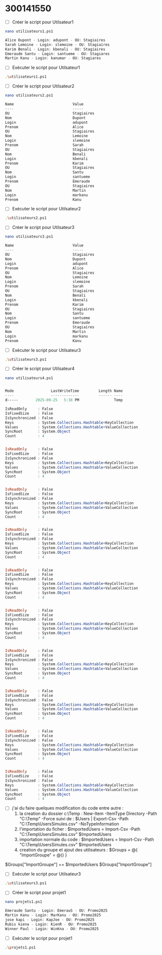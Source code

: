 # 300141550

- [ ] Créer le script pour Utilsateur1

```sh
nano utilisateurs1.ps1
```
>
```powershell
Alice Dupont - Login: adupont - OU: Stagiaires
Sarah Lemoine - Login: slemoine - OU: Stagiaires
Karim Benali - Login: kbenali - OU: Stagiaires
Emeraude Santu - Login: santueme - OU: Stagiares
Martin Kanu - Login: kanumar - OU: Stagiares
```
- [ ] Exécuter le script pour Utilsateur1

```sh
.\utilisateurs1.ps1
```



- [ ] Créer le script pour Utilsateur2

```sh
nano utilisateurs2.ps1
```
>

```powershell
Name                           Value
----                           -----
OU                             Stagiaires
Nom                            Dupont
Login                          adupont
Prenom                         Alice
OU                             Stagiaires
Nom                            Lemoine
Login                          slemoine
Prenom                         Sarah
OU                             Stagiaires
Nom                            Benali
Login                          kbenali
Prenom                         Karim
OU                             Stagiaires
Nom                            Santu
Login                          santueme
Prenom                         Emeraude
OU                             Stagiaires
Nom                            Martin
Login                          markanu
Prenom                         Kanu
```
- [ ] Exécuter le script pour Utilsateur2

```sh
.\utilisateurs2.ps1
```



- [ ] Créer le script pour Utilsateur3

```sh
nano utilisateurs3.ps1
```
>

```powershell
Name                           Value
----                           -----
OU                             Stagiaires
Nom                            Dupont
Login                          adupont
Prenom                         Alice
OU                             Stagiaires
Nom                            Lemoine
Login                          slemoine
Prenom                         Sarah
OU                             Stagiaires
Nom                            Benali
Login                          kbenali
Prenom                         Karim
OU                             Stagiaires
Nom                            Santu
Login                          santueme
Prenom                         Emeraude
OU                             Stagiaires
Nom                            Martin
Login                          markanu
Prenom                         Kanu
```
- [ ] Exécuter le script pour Utilsateur3

```sh
.\utilisateurs3.ps1
```





- [ ] Créer le script pour Utilsateur4 

```sh
nano utilisateurs4.ps1
```
>

```powershell

Mode                 LastWriteTime         Length Name
----                 -------------         ------ ----
d-----        2025-09-25   5:38 PM                Temp

IsReadOnly     : False
IsFixedSize    : False
IsSynchronized : False
Keys           : System.Collections.Hashtable+KeyCollection
Values         : System.Collections.Hashtable+ValueCollection
SyncRoot       : System.Object
Count          : 4


IsReadOnly     : False
IsFixedSize    : False
IsSynchronized : False
Keys           : System.Collections.Hashtable+KeyCollection
Values         : System.Collections.Hashtable+ValueCollection
SyncRoot       : System.Object
Count          : 4


IsReadOnly     : False
IsFixedSize    : False
IsSynchronized : False
Keys           : System.Collections.Hashtable+KeyCollection
Values         : System.Collections.Hashtable+ValueCollection
SyncRoot       : System.Object
Count          : 4


IsReadOnly     : False
IsFixedSize    : False
IsSynchronized : False
Keys           : System.Collections.Hashtable+KeyCollection
Values         : System.Collections.Hashtable+ValueCollection
SyncRoot       : System.Object
Count          : 4


IsReadOnly     : False
IsFixedSize    : False
IsSynchronized : False
Keys           : System.Collections.Hashtable+KeyCollection
Values         : System.Collections.Hashtable+ValueCollection
SyncRoot       : System.Object
Count          : 4


IsReadOnly     : False
IsFixedSize    : False
IsSynchronized : False
Keys           : System.Collections.Hashtable+KeyCollection
Values         : System.Collections.Hashtable+ValueCollection
SyncRoot       : System.Object
Count          : 4


IsReadOnly     : False
IsFixedSize    : False
IsSynchronized : False
Keys           : System.Collections.Hashtable+KeyCollection
Values         : System.Collections.Hashtable+ValueCollection
SyncRoot       : System.Object
Count          : 4


IsReadOnly     : False
IsFixedSize    : False
IsSynchronized : False
Keys           : System.Collections.Hashtable+KeyCollection
Values         : System.Collections.Hashtable+ValueCollection
SyncRoot       : System.Object
Count          : 4


IsReadOnly     : False
IsFixedSize    : False
IsSynchronized : False
Keys           : System.Collections.Hashtable+KeyCollection
Values         : System.Collections.Hashtable+ValueCollection
SyncRoot       : System.Object
Count          : 4


IsReadOnly     : False
IsFixedSize    : False
IsSynchronized : False
Keys           : System.Collections.Hashtable+KeyCollection
Values         : System.Collections.Hashtable+ValueCollection
SyncRoot       : System.Object
Count          : 4

```

- [ ] j'ai du faire quelques modification du code entre autre :
   1. la creation du dossier c:\Temp : New-Item -ItemType Directory -Path "C:\Temp" -Force
      suivi de : $Users | Export-Csv -Path "C:\Temp\UsersSimules.csv" -NoTypeInformation
   2. l'importation du ficher : $ImportedUsers = Import-Csv -Path "C:\Temp\UsersSimules.csv"
$ImportedUsers
   3. importation normale du code : $ImportedUsers = Import-Csv -Path "C:\Temp\UsersSimules.csv"
$ImportedUsers
   4. creation du groupe et ajout des utilisateurs : $Groups = @{
    "ImportGroupe" = @()
}

$Groups["ImportGroupe"] += $ImportedUsers
$Groups["ImportGroupe"]

- [ ] Exécuter le script pour Utilsateur3

```sh
.\utilisateurs3.ps1
```






- [ ] Créer le script pour projet1

```sh
nano projets1.ps1
```
>
```powershell
Emeraude Santu - Login: EmerauS - OU: Promo2025
Martin Kanu - Login: MarKanu - OU: Promo2025
jose kapi - Login: KapJoe - OU: Promo2025
Rubis kiena - Login: KienR - OU: Promo2025
Winner Paul - Login: WinKna - OU: Promo2025
```
- [ ] Exécuter le script pour projet1

```sh
.\projets1.ps1
```

